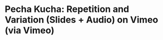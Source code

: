 <!--
id: 129050891
link: http://tumblr.atmos.org/post/129050891/pecha-kucha-repetition-and-variation-slides
slug: pecha-kucha-repetition-and-variation-slides
date: Tue Jun 23 2009 18:18:00 GMT-0700 (PDT)
publish: 2009-06-023
tags: 
title: Pecha Kucha: Repetition and Variation (Slides + Audio) on Vimeo (via Vimeo)
-->


Pecha Kucha: Repetition and Variation (Slides + Audio) on Vimeo (via Vimeo)
===========================================================================



